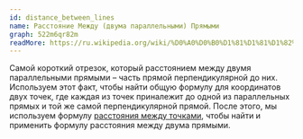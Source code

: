 ```yaml
---
id: distance_between_lines
name: Расстояние Между (двума параллельными) Прямыми
graph: 522m6qr82m
readMore: https://ru.wikipedia.org/wiki/%D0%A0%D0%B0%D1%81%D1%81%D1%82%D0%BE%D1%8F%D0%BD%D0%B8%D0%B5_%D0%BC%D0%B5%D0%B6%D0%B4%D1%83_%D0%BF%D1%80%D1%8F%D0%BC%D1%8B%D0%BC%D0%B8
---
```


Самой короткий отрезок, который расстоянием между двумя параллельными прямыми – часть прямой перпендикулярной до них. Используем этот факт, чтобы найти общую формулу для координатов двух точек, где каждая из точек приналежит до одной из параллельных прямых и той же самой перпендикулярной прямой. После этого, мы используем формулу [расстояния между точками](distance_between_points), чтобы найти и применить формулу расстояния между двума прямыми.